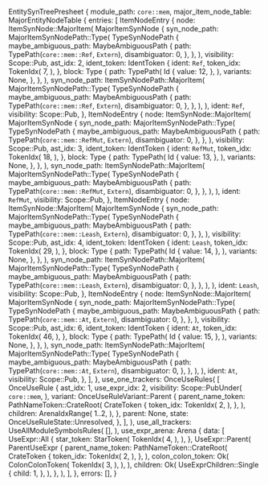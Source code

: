 EntitySynTreePresheet {
    module_path: `core::mem`,
    major_item_node_table: MajorEntityNodeTable {
        entries: [
            ItemNodeEntry {
                node: ItemSynNode::MajorItem(
                    MajorItemSynNode {
                        syn_node_path: MajorItemSynNodePath::Type(
                            TypeSynNodePath {
                                maybe_ambiguous_path: MaybeAmbiguousPath {
                                    path: TypePath(`core::mem::Ref`, `Extern`),
                                    disambiguator: 0,
                                },
                            },
                        ),
                        visibility: Scope::Pub,
                        ast_idx: 2,
                        ident_token: IdentToken {
                            ident: `Ref`,
                            token_idx: TokenIdx(
                                7,
                            ),
                        },
                        block: Type {
                            path: TypePath(
                                Id {
                                    value: 12,
                                },
                            ),
                            variants: None,
                        },
                    },
                ),
                syn_node_path: ItemSynNodePath::MajorItem(
                    MajorItemSynNodePath::Type(
                        TypeSynNodePath {
                            maybe_ambiguous_path: MaybeAmbiguousPath {
                                path: TypePath(`core::mem::Ref`, `Extern`),
                                disambiguator: 0,
                            },
                        },
                    ),
                ),
                ident: `Ref`,
                visibility: Scope::Pub,
            },
            ItemNodeEntry {
                node: ItemSynNode::MajorItem(
                    MajorItemSynNode {
                        syn_node_path: MajorItemSynNodePath::Type(
                            TypeSynNodePath {
                                maybe_ambiguous_path: MaybeAmbiguousPath {
                                    path: TypePath(`core::mem::RefMut`, `Extern`),
                                    disambiguator: 0,
                                },
                            },
                        ),
                        visibility: Scope::Pub,
                        ast_idx: 3,
                        ident_token: IdentToken {
                            ident: `RefMut`,
                            token_idx: TokenIdx(
                                18,
                            ),
                        },
                        block: Type {
                            path: TypePath(
                                Id {
                                    value: 13,
                                },
                            ),
                            variants: None,
                        },
                    },
                ),
                syn_node_path: ItemSynNodePath::MajorItem(
                    MajorItemSynNodePath::Type(
                        TypeSynNodePath {
                            maybe_ambiguous_path: MaybeAmbiguousPath {
                                path: TypePath(`core::mem::RefMut`, `Extern`),
                                disambiguator: 0,
                            },
                        },
                    ),
                ),
                ident: `RefMut`,
                visibility: Scope::Pub,
            },
            ItemNodeEntry {
                node: ItemSynNode::MajorItem(
                    MajorItemSynNode {
                        syn_node_path: MajorItemSynNodePath::Type(
                            TypeSynNodePath {
                                maybe_ambiguous_path: MaybeAmbiguousPath {
                                    path: TypePath(`core::mem::Leash`, `Extern`),
                                    disambiguator: 0,
                                },
                            },
                        ),
                        visibility: Scope::Pub,
                        ast_idx: 4,
                        ident_token: IdentToken {
                            ident: `Leash`,
                            token_idx: TokenIdx(
                                29,
                            ),
                        },
                        block: Type {
                            path: TypePath(
                                Id {
                                    value: 14,
                                },
                            ),
                            variants: None,
                        },
                    },
                ),
                syn_node_path: ItemSynNodePath::MajorItem(
                    MajorItemSynNodePath::Type(
                        TypeSynNodePath {
                            maybe_ambiguous_path: MaybeAmbiguousPath {
                                path: TypePath(`core::mem::Leash`, `Extern`),
                                disambiguator: 0,
                            },
                        },
                    ),
                ),
                ident: `Leash`,
                visibility: Scope::Pub,
            },
            ItemNodeEntry {
                node: ItemSynNode::MajorItem(
                    MajorItemSynNode {
                        syn_node_path: MajorItemSynNodePath::Type(
                            TypeSynNodePath {
                                maybe_ambiguous_path: MaybeAmbiguousPath {
                                    path: TypePath(`core::mem::At`, `Extern`),
                                    disambiguator: 0,
                                },
                            },
                        ),
                        visibility: Scope::Pub,
                        ast_idx: 6,
                        ident_token: IdentToken {
                            ident: `At`,
                            token_idx: TokenIdx(
                                46,
                            ),
                        },
                        block: Type {
                            path: TypePath(
                                Id {
                                    value: 15,
                                },
                            ),
                            variants: None,
                        },
                    },
                ),
                syn_node_path: ItemSynNodePath::MajorItem(
                    MajorItemSynNodePath::Type(
                        TypeSynNodePath {
                            maybe_ambiguous_path: MaybeAmbiguousPath {
                                path: TypePath(`core::mem::At`, `Extern`),
                                disambiguator: 0,
                            },
                        },
                    ),
                ),
                ident: `At`,
                visibility: Scope::Pub,
            },
        ],
    },
    use_one_trackers: OnceUseRules(
        [
            OnceUseRule {
                ast_idx: 1,
                use_expr_idx: 2,
                visibility: Scope::PubUnder(
                    `core::mem`,
                ),
                variant: OnceUseRuleVariant::Parent {
                    parent_name_token: PathNameToken::CrateRoot(
                        CrateToken {
                            token_idx: TokenIdx(
                                2,
                            ),
                        },
                    ),
                    children: ArenaIdxRange(
                        1..2,
                    ),
                },
                parent: None,
                state: OnceUseRuleState::Unresolved,
            },
        ],
    ),
    use_all_trackers: UseAllModuleSymbolsRules(
        [],
    ),
    use_expr_arena: Arena {
        data: [
            UseExpr::All {
                star_token: StarToken(
                    TokenIdx(
                        4,
                    ),
                ),
            },
            UseExpr::Parent(
                ParentUseExpr {
                    parent_name_token: PathNameToken::CrateRoot(
                        CrateToken {
                            token_idx: TokenIdx(
                                2,
                            ),
                        },
                    ),
                    colon_colon_token: Ok(
                        ColonColonToken(
                            TokenIdx(
                                3,
                            ),
                        ),
                    ),
                    children: Ok(
                        UseExprChildren::Single {
                            child: 1,
                        },
                    ),
                },
            ),
        ],
    },
    errors: [],
}